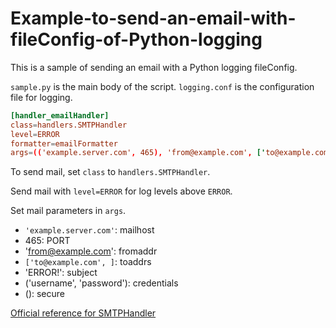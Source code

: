# Example-to-send-an-email-with-fileConfig-of-Python-logging

This is a sample of sending an email with a Python logging fileConfig.

`sample.py` is the main body of the script.
`logging.conf` is the configuration file for logging.


```conf
[handler_emailHandler]
class=handlers.SMTPHandler
level=ERROR
formatter=emailFormatter
args=(('example.server.com', 465), 'from@example.com', ['to@example.com', ], 'ERROR!', ('username', 'password'), ())
```

To send mail, set `class` to `handlers.SMTPHandler`.

Send mail with `level=ERROR` for log levels above `ERROR`.

Set mail parameters in `args`.

* `'example.server.com'`: mailhost
* 465: PORT
* 'from@example.com': fromaddr
* `['to@example.com', ]`: toaddrs
* 'ERROR!': subject
* ('username', 'password'): credentials
* (): secure


[Official reference for SMTPHandler](https://docs.python.org/ja/3/library/logging.handlers.html#smtphandler)
